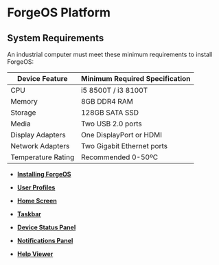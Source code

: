 # ForgeOS Platform

## System Requirements

An industrial computer must meet these minimum requirements to install ForgeOS:

|Device Feature|Minimum Required Specification|
|--------------|------------------------------|
|CPU|i5 8500T / i3 8100T|
|Memory|8GB DDR4 RAM|
|Storage|128GB SATA SSD|
|Media|Two USB 2.0 ports|
|Display Adapters|One DisplayPort or HDMI|
|Network Adapters|Two Gigabit Ethernet ports|
|Temperature Rating|Recommended 0-50ºC|

-   **[Installing ForgeOS](../Platform/InstallingForgeOS.md)**  

-   **[User Profiles](../Platform/UserProfiles.md)**  

-   **[Home Screen](../Platform/HomeScreen.md)**  

-   **[Taskbar](../Platform/Taskbar.md)**  

-   **[Device Status Panel](../Platform/DeviceStatusPanel.md)**  

-   **[Notifications Panel](../Platform/NotificationsPanel.md)**  

-   **[Help Viewer](../Platform/HelpViewer.md)**  


